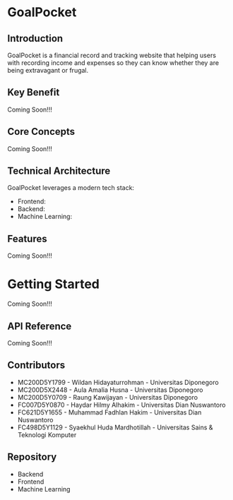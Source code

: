 # GoalPocket

## Introduction
GoalPocket is a financial record and tracking website that helping users with recording income and expenses so they can know whether they are being extravagant or frugal.
## Key Benefit
Coming Soon!!!

## Core Concepts
Coming Soon!!!

## Technical Architecture
GoalPocket leverages a modern tech stack:
 - Frontend:
 - Backend:
 - Machine Learning:

## Features
Coming Soon!!!


# Getting Started
Coming Soon!!!

## API Reference
Coming Soon!!!


## Contributors
- MC200D5Y1799 - Wildan Hidayaturrohman - Universitas Diponegoro
- MC200D5X2448 - Aula Amalia Husna - Universitas Diponegoro
- MC200D5Y0709 - Raung Kawijayan - Universitas Diponegoro
- FC007D5Y0870 - Haydar Hilmy Alhakim - Universitas Dian Nuswantoro
- FC621D5Y1655 - Muhammad Fadhlan Hakim - Universitas Dian Nuswantoro
- FC498D5Y1129 - Syaekhul Huda Mardhotillah - Universitas Sains & Teknologi Komputer

## Repository
- Backend
- Frontend
- Machine Learning
